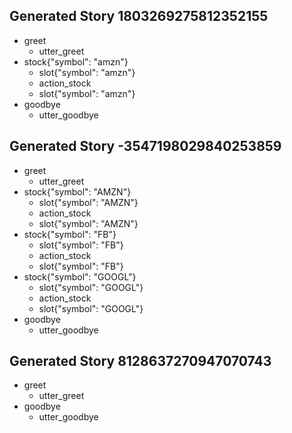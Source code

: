 ## Generated Story 1803269275812352155
* greet
    - utter_greet
* stock{"symbol": "amzn"}
    - slot{"symbol": "amzn"}
    - action_stock
    - slot{"symbol": "amzn"}
* goodbye
    - utter_goodbye

## Generated Story -3547198029840253859
* greet
    - utter_greet
* stock{"symbol": "AMZN"}
    - slot{"symbol": "AMZN"}
    - action_stock
    - slot{"symbol": "AMZN"}
* stock{"symbol": "FB"}
    - slot{"symbol": "FB"}
    - action_stock
    - slot{"symbol": "FB"}
* stock{"symbol": "GOOGL"}
    - slot{"symbol": "GOOGL"}
    - action_stock
    - slot{"symbol": "GOOGL"}
* goodbye
    - utter_goodbye

## Generated Story 8128637270947070743
* greet
    - utter_greet
* goodbye
    - utter_goodbye
